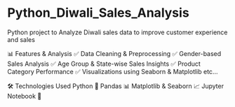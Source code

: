 # Python_Diwali_Sales_Analysis
Python project to Analyze Diwali sales data to improve customer experience and sales

📊 Features & Analysis
✅ Data Cleaning & Preprocessing
✅ Gender-based Sales Analysis
✅ Age Group & State-wise Sales Insights
✅ Product Category Performance
✅ Visualizations using Seaborn & Matplotlib
etc...

🛠️ Technologies Used
Python 🐍
Pandas 📊
Matplotlib & Seaborn 📈
Jupyter Notebook 📓

